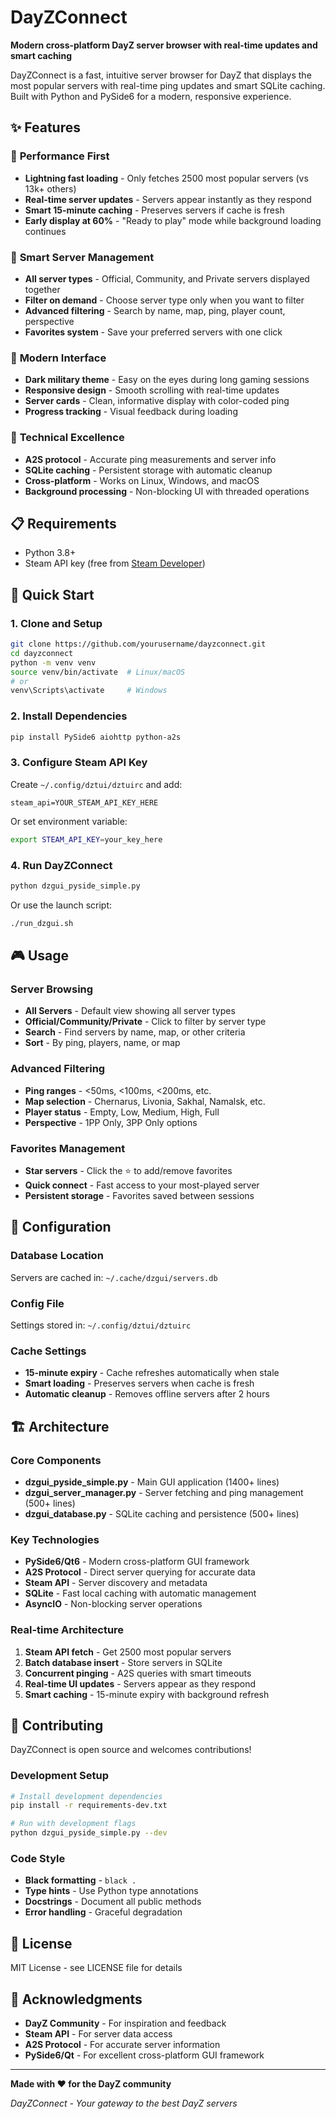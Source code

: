 # DayZConnect

**Modern cross-platform DayZ server browser with real-time updates and smart caching**

DayZConnect is a fast, intuitive server browser for DayZ that displays the most popular servers with real-time ping updates and smart SQLite caching. Built with Python and PySide6 for a modern, responsive experience.


## ✨ Features

### 🚀 **Performance First**
- **Lightning fast loading** - Only fetches 2500 most popular servers (vs 13k+ others)
- **Real-time server updates** - Servers appear instantly as they respond
- **Smart 15-minute caching** - Preserves servers if cache is fresh
- **Early display at 60%** - "Ready to play" mode while background loading continues

### 🎯 **Smart Server Management**
- **All server types** - Official, Community, and Private servers displayed together
- **Filter on demand** - Choose server type only when you want to filter
- **Advanced filtering** - Search by name, map, ping, player count, perspective
- **Favorites system** - Save your preferred servers with one click

### 💎 **Modern Interface**
- **Dark military theme** - Easy on the eyes during long gaming sessions  
- **Responsive design** - Smooth scrolling with real-time updates
- **Server cards** - Clean, informative display with color-coded ping
- **Progress tracking** - Visual feedback during loading

### 🔧 **Technical Excellence**
- **A2S protocol** - Accurate ping measurements and server info
- **SQLite caching** - Persistent storage with automatic cleanup
- **Cross-platform** - Works on Linux, Windows, and macOS
- **Background processing** - Non-blocking UI with threaded operations

## 📋 Requirements

- Python 3.8+
- Steam API key (free from [Steam Developer](https://steamcommunity.com/dev/apikey))

## 🚀 Quick Start

### 1. Clone and Setup
```bash
git clone https://github.com/yourusername/dayzconnect.git
cd dayzconnect
python -m venv venv
source venv/bin/activate  # Linux/macOS
# or
venv\Scripts\activate     # Windows
```

### 2. Install Dependencies
```bash
pip install PySide6 aiohttp python-a2s
```

### 3. Configure Steam API Key
Create `~/.config/dztui/dztuirc` and add:
```
steam_api=YOUR_STEAM_API_KEY_HERE
```

Or set environment variable:
```bash
export STEAM_API_KEY=your_key_here
```

### 4. Run DayZConnect
```bash
python dzgui_pyside_simple.py
```

Or use the launch script:
```bash
./run_dzgui.sh
```

## 🎮 Usage

### Server Browsing
- **All Servers** - Default view showing all server types
- **Official/Community/Private** - Click to filter by server type
- **Search** - Find servers by name, map, or other criteria
- **Sort** - By ping, players, name, or map

### Advanced Filtering
- **Ping ranges** - <50ms, <100ms, <200ms, etc.
- **Map selection** - Chernarus, Livonia, Sakhal, Namalsk, etc.
- **Player status** - Empty, Low, Medium, High, Full
- **Perspective** - 1PP Only, 3PP Only options

### Favorites Management
- **Star servers** - Click the ⭐ to add/remove favorites
- **Quick connect** - Fast access to your most-played server
- **Persistent storage** - Favorites saved between sessions

## 🔧 Configuration

### Database Location
Servers are cached in: `~/.cache/dzgui/servers.db`

### Config File
Settings stored in: `~/.config/dztui/dztuirc`

### Cache Settings
- **15-minute expiry** - Cache refreshes automatically when stale
- **Smart loading** - Preserves servers when cache is fresh
- **Automatic cleanup** - Removes offline servers after 2 hours

## 🏗️ Architecture

### Core Components
- **dzgui_pyside_simple.py** - Main GUI application (1400+ lines)
- **dzgui_server_manager.py** - Server fetching and ping management (500+ lines)  
- **dzgui_database.py** - SQLite caching and persistence (500+ lines)

### Key Technologies
- **PySide6/Qt6** - Modern cross-platform GUI framework
- **A2S Protocol** - Direct server querying for accurate data
- **Steam API** - Server discovery and metadata
- **SQLite** - Fast local caching with automatic management
- **AsyncIO** - Non-blocking server operations

### Real-time Architecture
1. **Steam API fetch** - Get 2500 most popular servers
2. **Batch database insert** - Store servers in SQLite  
3. **Concurrent pinging** - A2S queries with smart timeouts
4. **Real-time UI updates** - Servers appear as they respond
5. **Smart caching** - 15-minute expiry with background refresh

## 🤝 Contributing

DayZConnect is open source and welcomes contributions!

### Development Setup
```bash
# Install development dependencies
pip install -r requirements-dev.txt

# Run with development flags
python dzgui_pyside_simple.py --dev
```

### Code Style
- **Black formatting** - `black .`
- **Type hints** - Use Python type annotations
- **Docstrings** - Document all public methods
- **Error handling** - Graceful degradation

## 📝 License

MIT License - see LICENSE file for details

## 🙏 Acknowledgments

- **DayZ Community** - For inspiration and feedback
- **Steam API** - For server data access
- **A2S Protocol** - For accurate server information
- **PySide6/Qt** - For excellent cross-platform GUI framework

---

**Made with ❤️ for the DayZ community**

*DayZConnect - Your gateway to the best DayZ servers*
